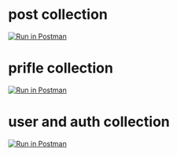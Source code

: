 # post collection 
[![Run in Postman](https://run.pstmn.io/button.svg)](https://app.getpostman.com/run-collection/8aad751085f63e37650c?action=collection%2Fimport)



# prifle collection 
[![Run in Postman](https://run.pstmn.io/button.svg)](https://app.getpostman.com/run-collection/1f7b791bad66aee1edc4?action=collection%2Fimport)



# user and auth collection 
[![Run in Postman](https://run.pstmn.io/button.svg)](https://app.getpostman.com/run-collection/d467b946c40b1a401696?action=collection%2Fimport)
